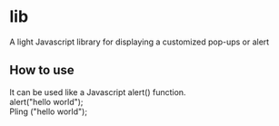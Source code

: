 # lib
A light Javascript library for displaying a customized pop-ups or alert

## How to use

It can be used like a Javascript alert() function.<br/>
alert("hello world");<br/>
Pling ("hello world");
